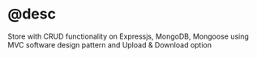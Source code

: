 # @desc

Store with CRUD functionality on Expressjs, MongoDB, Mongoose using MVC software design pattern and Upload & Download option

